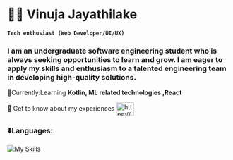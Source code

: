 # 🏄‍♂️ Vinuja Jayathilake

**`Tech enthusiast (Web Developer/UI/UX)`**

<h3>I am an undergraduate software engineering student who is always seeking opportunities to learn and grow. I am eager to apply my skills and enthusiasm to a talented engineering team in developing high-quality solutions. </h3>

📌Currently:Learning <b>Kotlin, ML related technologies ,React</b>
<p>
 📄 Get to know about my experiences 
<a href="https://www.linkedin.com/in/vinuja-jayathilake" target="blank"><img align="center" src="https://raw.githubusercontent.com/rahuldkjain/github-profile-readme-generator/master/src/images/icons/Social/linked-in-alt.svg" alt="https://www.linkedin.com/in/vinuja-jayathilake" height="30" width="40" /></a>
  <p>
    <p>
 <h3 align="left"> ⬇️Languages: </h3>   
 
[![My Skills](https://skillicons.dev/icons?i=js,html,css,py,java,r,kotlin,dart,figma,flutter,vscode,idea,androidstudio,ps)](https://skillicons.dev)
<!-- <p>&nbsp;<img align="center" src="https://github-readme-stats.vercel.app/api?username=vinujaj&show_icons=true&locale=en" alt="vinujaj" /></p> -->

<!--p><img align="left" src="https://github-readme-stats.vercel.app/api/top-langs?username=vinujaj&show_icons=true&locale=en&layout=compact" alt="vinujaj" /></p-->

